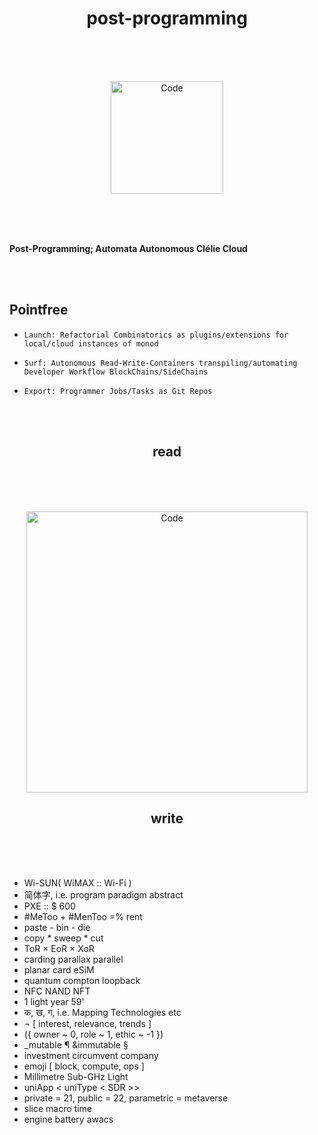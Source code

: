 <h1 align="center">post-programming</h1>

  <br/>
  <br/>
  <br/>
 
  
  <p align="center">
  <img alt="Code" src="https://raw.githubusercontent.com/setscript/post-programming/main/website/static/img/icon.png" height="180" />
  </p>
  
  <br/>
  <br/>
  <br/>
  
  <b>
  
  Post-Programming; Automata Autonomous Clélie Cloud </b>
  
  <br/>
  <br/>
 
  
  ## Pointfree

* `Launch: Refactorial Combinatorics as plugins/extensions for local/cloud instances of monod`
* `Surf: Autonomous Read-Write-Containers transpiling/automating Developer Workflow BlockChains/SideChains`
* `Export: Programmer Jobs/Tasks as Git Repos`
  
  <br/>
  <br/>

<h2 align="center">read</h2>

  <br/>
  <br/>
  <br/>
 
  
  <p align="center">
  <img alt="Code" src="https://raw.githubusercontent.com/setscript/post-programming/main/read.png" height="450" />
  </p>

<h2 align="center">write</h2>

  <br/>
  <br/>
  <br/>

* Wi-SUN( WiMAX :: Wi-Fi ) 
* 简体字, i.e. program paradigm abstract 
* PXE :: $ 600
* #MeToo + #MenToo =% rent
* paste - bin - die
* copy * sweep * cut
* ToR × EoR × XoR
* carding parallax parallel 
* planar card eSiM 
* quantum compton loopback 
* NFC NAND NFT
* 1 light year 59'
* क, ख, ग, i.e. Mapping Technologies etc 
* ¬ [ interest, relevance, trends ] 
* ({ owner ~ 0, role ~ 1, ethic ~ -1 }) 
* _mutable ¶ &immutable §
* investment circumvent company
* emoji [ block, compute, ops ] 
* Millimetre Sub-GHz Light
* uniApp < uniType < SDR >>
* private = 21, public = 22, parametric = metaverse
* slice macro time
* engine battery awacs


##
